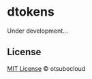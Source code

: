 # dtokens

Under development...

## License

[MIT License](https://andreasonny.mit-license.org/2019) © otsubocloud
